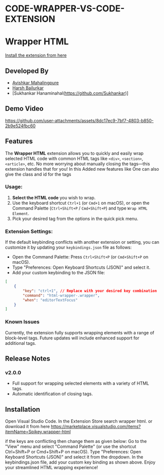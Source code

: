 # CODE-WRAPPER-VS-CODE-EXTENSION

# Wrapper HTML

[Install the extension from here](https://marketplace.visualstudio.com/items?itemName=Spikey.wrapper-html)

## Developed By
- [Avishkar Mahalingpure](https://github.com/Spikree)
- [Harsh Bailurkar](https://github.com/Harshbailurkar)
- [Sukhankar Hanaminahal(https://github.com/Sukhankar)]

## Demo Video


https://github.com/user-attachments/assets/8dc17ec9-7bf7-4803-b850-2b9e524fbc60






## Features

The **Wrapper HTML** extension allows you to quickly and easily wrap selected HTML code with common HTML tags like `<div>`, `<section>`, `<article>`, etc. No more worrying about manually closing the tags—this extension handles that for you!
In this Added new features like One can also give the class and id for the tags

### Usage:

1. **Select the HTML code** you wish to wrap.
2. Use the keyboard shortcut `Ctrl+1` (or `Cmd+1` on macOS), or open the Command Palette (`Ctrl+Shift+P` / `Cmd+Shift+P`) and type `Wrap HTML Element`.
3. Pick your desired tag from the options in the quick pick menu.

### Extension Settings:

If the default keybinding conflicts with another extension or setting, you can customize it by updating your `keybindings.json` file as follows:

- Open the Command Palette: Press `Ctrl+Shift+P` (or `Cmd+Shift+P` on macOS).
- Type "Preferences: Open Keyboard Shortcuts (JSON)" and select it.
- Add your custom keybinding to the JSON file:

```json
[
    {
        "key": "ctrl+1", // Replace with your desired key combination
        "command": "html-wrapper-.wrapper",
        "when": "editorTextFocus"
    }
]
```
### Known Issues
Currently, the extension fully supports wrapping elements with a range of block-level tags. Future updates will include enhanced support for additional tags.

## Release Notes
### v2.0.0
- Full support for wrapping selected elements with a variety of HTML tags.
- Automatic identification of closing tags.

## Installation
Open Visual Studio Code.
In the Extension Store search wrapper html. or download it from here https://marketplace.visualstudio.com/items?itemName=Spikey.wrapper-html

if the keys are conflicting then change them as given below: 
Go to the "View" menu and select "Command Palette" (or use the shortcut Ctrl+Shift+P or Cmd+Shift+P on macOS).
Type "Preferences: Open Keyboard Shortcuts (JSON)" and select it from the dropdown.
In the keybindings.json file, add your custom key binding as shown above.
Enjoy your streamlined HTML wrapping experience!
